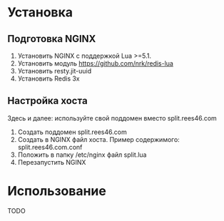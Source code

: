 # Установка

## Подготовка NGINX

1. Установить NGINX с поддержкой Lua >=5.1.
2. Установить модуль https://github.com/nrk/redis-lua
3. Установить resty.jit-uuid
2. Установить Redis 3x

## Настройка хоста

Здесь и далее: используйте свой поддомен вместо split.rees46.com

1. Создать поддомен split.rees46.com
2. Создать в NGINX файл хоста. Пример содержимого: split.rees46.com.conf
3. Положить в папку /etc/nginx файл split.lua
4. Перезапустить NGINX

# Использование


TODO